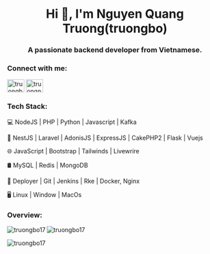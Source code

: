<h1 align="center">Hi 👋, I'm Nguyen Quang Truong(truongbo)</h1>
<h3 align="center">A passionate backend developer from Vietnamese.</h3>

<h3 align="left">Connect with me:</h3>
<p align="left">
<a href="https://linkedin.com/in/truongbo" target="blank"><img align="center" src="https://raw.githubusercontent.com/rahuldkjain/github-profile-readme-generator/master/src/images/icons/Social/linked-in-alt.svg" alt="truongbo" height="30" width="40" /></a>
<a href="mailto:truongnq017@gmail.com" target="blank"><img align="center" src="https://camo.githubusercontent.com/4979a24f3b6feaf5a4a00dd521ac0631a9c80d67db9a24fc386a12ddeadc88c3/68747470733a2f2f75706c6f61642e77696b696d656469612e6f72672f77696b6970656469612f636f6d6d6f6e732f7468756d622f372f37652f476d61696c5f69636f6e5f253238323032302532392e7376672f3235363070782d476d61696c5f69636f6e5f253238323032302532392e7376672e706e67" alt="truongnq017@gmail.com" height="30" width="40" /></a>
</p>

<h3 align="left">Tech Stack:</h3>
<p>💻 NodeJS | PHP | Python | Javascript | Kafka</p>
<p>💾 NestJS | Laravel | AdonisJS | ExpressJS | CakePHP2 | Flask | Vuejs </p>
<p>🌐 JavaScript | Bootstrap | Tailwinds | Livewrire</p>
<p>🛢 MySQL | Redis | MongoDB</p>
<p>🔧 Deployer | Git | Jenkins | Rke | Docker, Nginx</p>
<p>🖥 Linux | Window | MacOs</p>

<h3 align="left">Overview:</h3>

<p><img align="left" src="https://github-readme-stats.vercel.app/api/top-langs?username=truongbo17&show_icons=true&locale=en&layout=compact" alt="truongbo17" /></p>

<p><img align="center" src="https://github-readme-stats.vercel.app/api?username=truongbo17&show_icons=true&locale=en" alt="truongbo17" /></p>

<p><img align="center" src="https://github-readme-streak-stats.herokuapp.com/?user=truongbo17&" alt="truongbo17" /></p>

